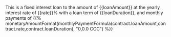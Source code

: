 This is a fixed interest loan to the amount of {{loanAmount}}
at the yearly interest rate of {{rate}}%
with a loan term of {{loanDuration}},
and monthly payments of {{% monetaryAmountFormat(monthlyPaymentFormula(contract.loanAmount,contract.rate,contract.loanDuration), "0,0.0 CCC") %}}
